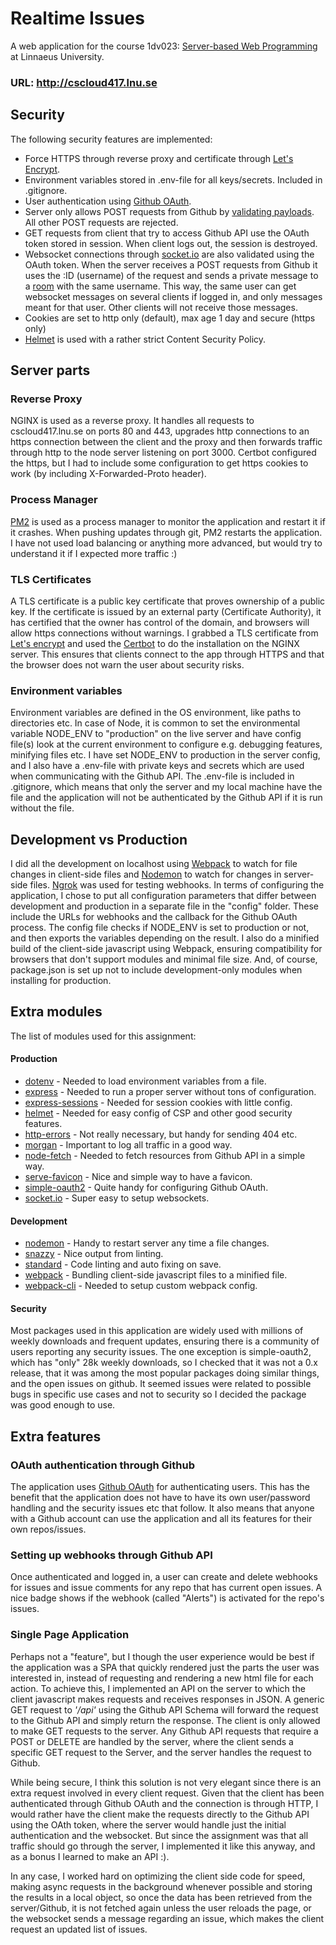# Realtime Issues
A web application for the course 1dv023: [Server-based Web Programming](https://coursepress.lnu.se/kurs/serverbaserad-webbprogrammering/) at Linnaeus University.

### URL: http://cscloud417.lnu.se

## Security

The following security features are implemented:

- Force HTTPS through reverse proxy and certificate through [Let's Encrypt](https://letsencrypt.org).
- Environment variables stored in .env-file for all keys/secrets. Included in .gitignore.
- User authentication using [Github OAuth](https://developer.github.com/apps/building-oauth-apps/authorizing-oauth-apps/).
- Server only allows POST requests from Github by [validating payloads](https://developer.github.com/webhooks/securing/). All other POST requests are rejected.
- GET requests from client that try to access Github API use the OAuth token stored in session. When client logs out, the session is destroyed.
- Websocket connections through [socket.io](https://socket.io) are also validated using the OAuth token. When the server receives a POST requests from Github it uses the :ID (username) of the request and sends a private message to a [room](https://socket.io/docs/rooms-and-namespaces/#Rooms) with the same username. This way, the same user can get websocket messages on several clients if logged in, and only messages meant for that user. Other clients will not receive those messages.
- Cookies are set to http only (default), max age 1 day and secure (https only)
- [Helmet](https://github.com/helmetjs/helmet) is used with a rather strict Content Security Policy.

## Server parts

### Reverse Proxy
NGINX is used as a reverse proxy. It handles all requests to cscloud417.lnu.se on ports 80 and 443, upgrades http connections to an https connection between the client and the proxy and then forwards traffic through http to the node server listening on port 3000. Certbot configured the https, but I had to include some configuration to get https cookies to work (by including X-Forwarded-Proto header).

### Process Manager
[PM2](http://pm2.keymetrics.io) is used as a process manager to monitor the application and restart it if it crashes. When pushing updates through git, PM2 restarts the application. I have not used load balancing or anything more advanced, but would try to understand it if I expected more traffic :)

### TLS Certificates
A TLS certificate is a public key certificate that proves ownership of a public key. If the certificate is issued by an external party (Certificate Authority), it has certified that the owner has control of the domain, and browsers will allow https connections without warnings. I grabbed a TLS certificate from [Let's encrypt](https://letsencrypt.org) and used the [Certbot](https://certbot.eff.org) to do the installation on the NGINX server. This ensures that clients connect to the app through HTTPS and that the browser does not warn the user about security risks.

### Environment variables
Environment variables are defined in the OS environment, like paths to directories etc. In case of Node, it is common to set the environmental variable NODE_ENV to "production" on the live server and have config file(s) look at the current environment to configure e.g. debugging features, minifying files etc. I have set NODE_ENV to production in the server config, and I also have a .env-file with private keys and secrets which are used when communicating with the Github API. The .env-file is included in .gitignore, which means that only the server and my local machine have the file and the application will not be authenticated by the Github API if it is run without the file.

## Development vs Production
I did all the development on localhost using [Webpack](https://webpack.js.org) to watch for file changes in client-side files and [Nodemon](https://nodemon.io) to watch for changes in server-side files. [Ngrok](https://ngrok.com) was used for testing webhooks. In terms of configuring the application, I chose to put all configuration parameters that differ between development and production in a separate file in the "config" folder. These include the URLs for webhooks and the callback for the Github OAuth process. The config file checks if NODE_ENV is set to production or not, and then exports the variables depending on the result. I also do a minified build of the client-side javascript using Webpack, ensuring compatibility for browsers that don't support modules and minimal file size. And, of course, package.json is set up not to include development-only modules when installing for production.

## Extra modules
The list of modules used for this assignment:

#### Production

- [dotenv](https://www.npmjs.com/package/dotenv) - Needed to load environment variables from a file.
- [express](https://www.npmjs.com/package/express) - Needed to run a proper server without tons of configuration.
- [express-sessions](https://www.npmjs.com/package/express-sessions) - Needed for session cookies with little config.
- [helmet](https://www.npmjs.com/package/helmet) - Needed for easy config of CSP and other good security features.
- [http-errors](https://www.npmjs.com/package/http-errors) - Not really necessary, but handy for sending 404 etc.
- [morgan](https://www.npmjs.com/package/morgan) - Important to log all traffic in a good way.
- [node-fetch](https://www.npmjs.com/package/node-fetch) - Needed to fetch resources from Github API in a simple way.
- [serve-favicon](https://www.npmjs.com/package/serve-favicon) - Nice and simple way to have a favicon.
- [simple-oauth2](https://www.npmjs.com/package/simple-oauth2) - Quite handy for configuring Github OAuth.
- [socket.io](https://www.npmjs.com/package/socket.io) - Super easy to setup websockets.

#### Development

- [nodemon](https://www.npmjs.com/package/nodemon) - Handy to restart server any time a file changes.
- [snazzy](https://www.npmjs.com/package/snazzy) - Nice output from linting.
- [standard](https://www.npmjs.com/package/standard) - Code linting and auto fixing on save.
- [webpack](https://www.npmjs.com/package/webpack) - Bundling client-side javascript files to a minified file.
- [webpack-cli](https://www.npmjs.com/package/webpack-cli) - Needed to setup custom webpack config.

#### Security
Most packages used in this application are widely used with millions of weekly downloads and frequent updates, ensuring there is a community of users reporting any security issues. The one exception is simple-oauth2, which has "only" 28k weekly downloads, so I checked that it was not a 0.x release, that it was among the most popular packages doing similar things, and the open issues on github. It seemed issues were related to possible bugs in specific use cases and not to security so I decided the package was good enough to use.

## Extra features

### OAuth authentication through Github

The application uses [Github OAuth](https://developer.github.com/apps/building-oauth-apps/authorizing-oauth-apps/) for authenticating users. This has the benefit that the application does not have to have its own user/password handling and the security issues etc that follow. It also means that anyone with a Github account can use the application and all its features for their own repos/issues.

### Setting up webhooks through Github API

Once authenticated and logged in, a user can create and delete webhooks for issues and issue comments for any repo that has current open issues. A nice badge shows if the webhook (called "Alerts") is activated for the repo's issues.

### Single Page Application

Perhaps not a "feature", but I though the user experience would be best if the application was a SPA that quickly rendered just the parts the user was interested in, instead of requesting and rendering a new html file for each action. To achieve this, I implemented an API on the server to which the client javascript makes requests and receives responses in JSON. A generic GET request to *'/api'* using the Github API Schema will forward the request to the Github API and simply return the response. The client is only allowed to make GET requests to the server. Any Github API requests that require a POST or DELETE are handled by the server, where the client sends a specific GET request to the Server, and the server handles the request to Github. 

While being secure, I think this solution is not very elegant since there is an extra request involved in every client request. Given that the client has been authenticated through Github OAuth and the connection is through HTTP, I would rather have the client make the requests directly to the Github API using the OAth token, where the server would handle just the initial authentication and the websocket. But since the assignment was that all traffic should go through the server, I implemented it like this anyway, and as a bonus I learned to make an API :).

In any case, I worked hard on optimizing the client side code for speed, making async requests in the background whenever possible and storing the results in a local object, so once the data has been retrieved from the server/Github, it is not fetched again unless the user reloads the page, or the websocket sends a message regarding an issue, which makes the client request an updated list of issues.